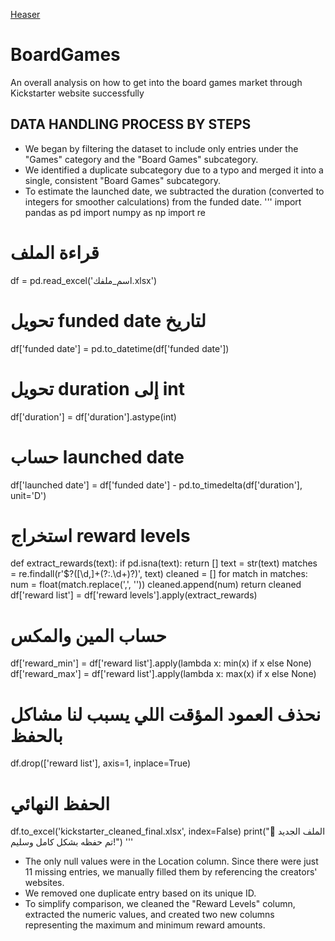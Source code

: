[Heaser](images/Header2.jpg)

# BoardGames
An overall analysis on how to get into the board games market through Kickstarter website successfully

## DATA HANDLING PROCESS BY STEPS
- We began by filtering the dataset to include only entries under the "Games" category and the "Board Games" subcategory.
- We identified a duplicate subcategory due to a typo and merged it into a single, consistent "Board Games" subcategory.
- To estimate the launched date, we subtracted the duration (converted to integers for smoother calculations) from the funded date.
''' import pandas as pd
import numpy as np
import re
# قراءة الملف
df = pd.read_excel('اسم_ملفك.xlsx')
# تحويل funded date لتاريخ
df['funded date'] = pd.to_datetime(df['funded date'])
# تحويل duration إلى int
df['duration'] = df['duration'].astype(int)
# حساب launched date
df['launched date'] = df['funded date'] - pd.to_timedelta(df['duration'], unit='D')
# استخراج reward levels
def extract_rewards(text):
    if pd.isna(text):
        return []
    text = str(text)
    matches = re.findall(r'\$?([\d,]+(?:\.\d+)?)', text)
    cleaned = []
    for match in matches:
        num = float(match.replace(',', ''))
        cleaned.append(num)
    return cleaned
df['reward list'] = df['reward levels'].apply(extract_rewards)
# حساب المين والمكس
df['reward_min'] = df['reward list'].apply(lambda x: min(x) if x else None)
df['reward_max'] = df['reward list'].apply(lambda x: max(x) if x else None)
# نحذف العمود المؤقت اللي يسبب لنا مشاكل بالحفظ
df.drop(['reward list'], axis=1, inplace=True)
# الحفظ النهائي
df.to_excel('kickstarter_cleaned_final.xlsx', index=False)
print(":rocket: الملف الجديد تم حفظه بشكل كامل وسليم!") '''
- The only null values were in the Location column. Since there were just 11 missing entries, we manually filled them by referencing the creators' websites.
- We removed one duplicate entry based on its unique ID.
- To simplify comparison, we cleaned the "Reward Levels" column, extracted the numeric values, and created two new columns representing the maximum and minimum reward amounts.
